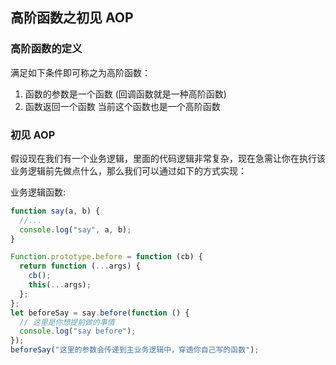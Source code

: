 ## 高阶函数之初见 AOP

### 高阶函数的定义

满足如下条件即可称之为高阶函数：

1. 函数的参数是一个函数 (回调函数就是一种高阶函数)
2. 函数返回一个函数 当前这个函数也是一个高阶函数

### 初见 AOP

假设现在我们有一个业务逻辑，里面的代码逻辑非常复杂，现在急需让你在执行该业务逻辑前先做点什么，那么我们可以通过如下的方式实现：

业务逻辑函数:

```js
function say(a, b) {
  //...
  console.log("say", a, b);
}
```

```js
Function.prototype.before = function (cb) {
  return function (...args) {
    cb();
    this(...args);
  };
};
let beforeSay = say.before(function () {
  // 这里是你想提前做的事情
  console.log("say before");
});
beforeSay("这里的参数会传递到主业务逻辑中，穿透你自己写的函数");
```
